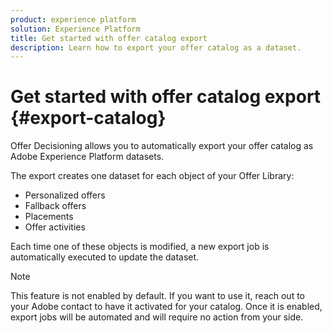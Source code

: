 ```yaml
---
product: experience platform
solution: Experience Platform
title: Get started with offer catalog export
description: Learn how to export your offer catalog as a dataset.
---
```


# Get started with offer catalog export {#export-catalog}

Offer Decisioning allows you to automatically export your offer catalog as Adobe Experience Platform datasets.

The export creates one dataset for each object of your Offer Library:

* Personalized offers
* Fallback offers
* Placements
* Offer activities

Each time one of these objects is modified, a new export job is automatically executed to update the dataset.

>[!NOTE]
>
>This feature is not enabled by default. If you want to use it, reach out to your Adobe contact to have it activated for your catalog. Once it is enabled, export jobs will be automated and will require no action from your side.
